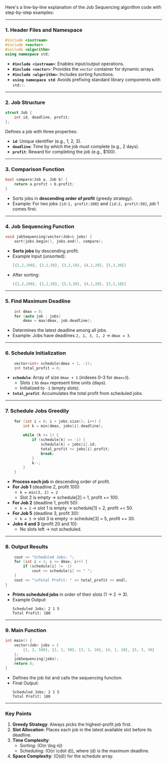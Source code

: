 Here's a line-by-line explanation of the Job Sequencing algorithm code with step-by-step examples:

---

### **1. Header Files and Namespace**
```cpp
#include <iostream>
#include <vector>
#include <algorithm>
using namespace std;
```
- **`#include <iostream>`**: Enables input/output operations.
- **`#include <vector>`**: Provides the `vector` container for dynamic arrays.
- **`#include <algorithm>`**: Includes sorting functions.
- **`using namespace std`**: Avoids prefixing standard library components with `std::`.

---

### **2. Job Structure**
```cpp
struct Job {
    int id, deadline, profit;
};
```
Defines a job with three properties:
- **`id`**: Unique identifier (e.g., 1, 2, 3).
- **`deadline`**: Time by which the job must complete (e.g., 2 days).
- **`profit`**: Reward for completing the job (e.g., $100).

---

### **3. Comparison Function**
```cpp
bool compare(Job a, Job b) {
    return a.profit > b.profit;
}
```
- Sorts jobs in **descending order of profit** (greedy strategy).
- Example: For two jobs `{id:1, profit:100}` and `{id:2, profit:50}`, job 1 comes first.

---

### **4. Job Sequencing Function**
```cpp
void jobSequencing(vector<Job>& jobs) {
    sort(jobs.begin(), jobs.end(), compare);
```
- **Sorts jobs** by descending profit.
- Example Input (unsorted):
  ```cpp
  [{1,2,100}, {2,1,50}, {3,2,10}, {4,1,20}, {5,3,30}]
  ```
- After sorting:
  ```cpp
  [{1,2,100}, {2,1,50}, {5,3,30}, {4,1,20}, {3,2,10}]
  ```

---

### **5. Find Maximum Deadline**
```cpp
    int dmax = 0;
    for (auto job : jobs)
        dmax = max(dmax, job.deadline);
```
- Determines the latest deadline among all jobs.
- Example: Jobs have deadlines `2, 1, 3, 1, 2` → `dmax = 3`.

---

### **6. Schedule Initialization**
```cpp
    vector<int> schedule(dmax + 1, -1);
    int total_profit = 0;
```
- **`schedule`**: Array of size `dmax + 1` (indexes 0–3 for `dmax=3`).
  - Slots `1` to `dmax` represent time units (days).
  - Initialized to `-1` (empty slots).
- **`total_profit`**: Accumulates the total profit from scheduled jobs.

---

### **7. Schedule Jobs Greedily**
```cpp
    for (int i = 0; i < jobs.size(); i++) {
        int k = min(dmax, jobs[i].deadline);
        
        while (k >= 1) {
            if (schedule[k] == -1) {
                schedule[k] = jobs[i].id;
                total_profit += jobs[i].profit;
                break;
            }
            k--;
        }
    }
```
- **Process each job** in descending order of profit.
- **For Job 1** (deadline 2, profit 100):
  - `k = min(3, 2) = 2`
  - Slot 2 is empty → schedule[2] = 1, profit += 100.
- **For Job 2** (deadline 1, profit 50):
  - `k = 1` → slot 1 is empty → schedule[1] = 2, profit += 50.
- **For Job 5** (deadline 3, profit 30):
  - `k = 3` → slot 3 is empty → schedule[3] = 5, profit += 30.
- **Jobs 4 and 3** (profit 20 and 10):
  - No slots left → not scheduled.

---

### **8. Output Results**
```cpp
    cout << "Scheduled Jobs: ";
    for (int i = 1; i <= dmax; i++) {
        if (schedule[i] != -1)
            cout << schedule[i] << " ";
    }
    cout << "\nTotal Profit: " << total_profit << endl;
}
```
- **Prints scheduled jobs** in order of their slots (1 → 2 → 3).
- Example Output:
  ```
  Scheduled Jobs: 2 1 5 
  Total Profit: 180
  ```

---

### **9. Main Function**
```cpp
int main() {
    vector<Job> jobs = {
        {1, 2, 100}, {2, 1, 50}, {3, 2, 10}, {4, 1, 20}, {5, 3, 30}
    };
    jobSequencing(jobs);
    return 0;
}
```
- Defines the job list and calls the sequencing function.
- Final Output:
  ```
  Scheduled Jobs: 2 1 5 
  Total Profit: 180
  ```

---

### **Key Points**
1. **Greedy Strategy**: Always picks the highest-profit job first.
2. **Slot Allocation**: Places each job in the latest available slot before its deadline.
3. **Time Complexity**: 
   - Sorting: \(O(n \log n)\)
   - Scheduling: \(O(n \cdot d)\), where \(d\) is the maximum deadline.
4. **Space Complexity**: \(O(d)\) for the schedule array.
